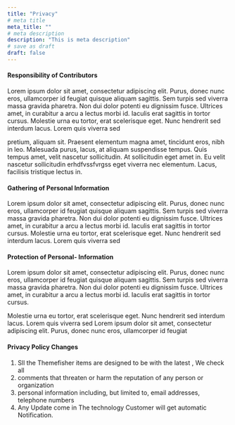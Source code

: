 ```yaml
---
title: "Privacy"
# meta title
meta_title: ""
# meta description
description: "This is meta description"
# save as draft
draft: false
---
```


#### Responsibility of Contributors

Lorem ipsum dolor sit amet, consectetur adipiscing elit. Purus, donec nunc eros, ullamcorper id feugiat quisque aliquam
sagittis. Sem turpis sed viverra massa gravida pharetra. Non dui dolor potenti eu dignissim fusce. Ultrices amet, in
curabitur a arcu a lectus morbi id. Iaculis erat sagittis in tortor cursus. Molestie urna eu tortor, erat scelerisque
eget. Nunc hendrerit sed interdum lacus. Lorem quis viverra sed

pretium, aliquam sit. Praesent elementum magna amet, tincidunt eros, nibh in leo. Malesuada purus, lacus, at aliquam
suspendisse tempus. Quis tempus amet, velit nascetur sollicitudin. At sollicitudin eget amet in. Eu velit nascetur
sollicitudin erhdfvssfvrgss eget viverra nec elementum. Lacus, facilisis tristique lectus in.

#### Gathering of Personal Information

Lorem ipsum dolor sit amet, consectetur adipiscing elit. Purus, donec nunc eros, ullamcorper id feugiat quisque aliquam
sagittis. Sem turpis sed viverra massa gravida pharetra. Non dui dolor potenti eu dignissim fusce. Ultrices amet, in
curabitur a arcu a lectus morbi id. Iaculis erat sagittis in tortor cursus. Molestie urna eu tortor, erat scelerisque
eget. Nunc hendrerit sed interdum lacus. Lorem quis viverra sed

#### Protection of Personal- Information

Lorem ipsum dolor sit amet, consectetur adipiscing elit. Purus, donec nunc eros, ullamcorper id feugiat quisque aliquam
sagittis. Sem turpis sed viverra massa gravida pharetra. Non dui dolor potenti eu dignissim fusce. Ultrices amet, in
curabitur a arcu a lectus morbi id. Iaculis erat sagittis in tortor cursus.

Molestie urna eu tortor, erat scelerisque eget. Nunc hendrerit sed interdum lacus. Lorem quis viverra sed
Lorem ipsum dolor sit amet, consectetur adipiscing elit. Purus, donec nunc eros, ullamcorper id feugiat

#### Privacy Policy Changes

1. Sll the Themefisher items are designed to be with the latest , We check all
2. comments that threaten or harm the reputation of any person or organization
3. personal information including, but limited to, email addresses, telephone numbers
4. Any Update come in The technology Customer will get automatic Notification.
